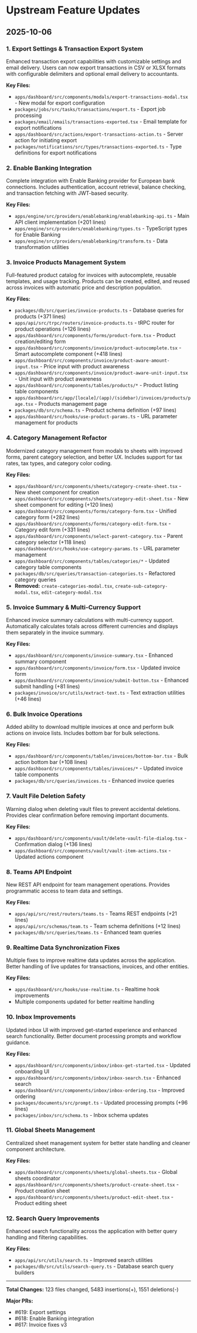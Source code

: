 # Upstream Feature Updates

## 2025-10-06

### 1. Export Settings & Transaction Export System
Enhanced transaction export capabilities with customizable settings and email delivery. Users can now export transactions in CSV or XLSX formats with configurable delimiters and optional email delivery to accountants.

**Key Files:**
- `apps/dashboard/src/components/modals/export-transactions-modal.tsx` - New modal for export configuration
- `packages/jobs/src/tasks/transactions/export.ts` - Export job processing
- `packages/email/emails/transactions-exported.tsx` - Email template for export notifications
- `apps/dashboard/src/actions/export-transactions-action.ts` - Server action for initiating export
- `packages/notifications/src/types/transactions-exported.ts` - Type definitions for export notifications

### 2. Enable Banking Integration
Complete integration with Enable Banking provider for European bank connections. Includes authentication, account retrieval, balance checking, and transaction fetching with JWT-based security.

**Key Files:**
- `apps/engine/src/providers/enablebanking/enablebanking-api.ts` - Main API client implementation (+201 lines)
- `apps/engine/src/providers/enablebanking/types.ts` - TypeScript types for Enable Banking
- `apps/engine/src/providers/enablebanking/transform.ts` - Data transformation utilities

### 3. Invoice Products Management System
Full-featured product catalog for invoices with autocomplete, reusable templates, and usage tracking. Products can be created, edited, and reused across invoices with automatic price and description population.

**Key Files:**
- `packages/db/src/queries/invoice-products.ts` - Database queries for products (+371 lines)
- `apps/api/src/trpc/routers/invoice-products.ts` - tRPC router for product operations (+126 lines)
- `apps/dashboard/src/components/forms/product-form.tsx` - Product creation/editing form
- `apps/dashboard/src/components/invoice/product-autocomplete.tsx` - Smart autocomplete component (+418 lines)
- `apps/dashboard/src/components/invoice/product-aware-amount-input.tsx` - Price input with product awareness
- `apps/dashboard/src/components/invoice/product-aware-unit-input.tsx` - Unit input with product awareness
- `apps/dashboard/src/components/tables/products/*` - Product listing table components
- `apps/dashboard/src/app/[locale]/(app)/(sidebar)/invoices/products/page.tsx` - Products management page
- `packages/db/src/schema.ts` - Product schema definition (+97 lines)
- `apps/dashboard/src/hooks/use-product-params.ts` - URL parameter management for products

### 4. Category Management Refactor
Modernized category management from modals to sheets with improved forms, parent category selection, and better UX. Includes support for tax rates, tax types, and category color coding.

**Key Files:**
- `apps/dashboard/src/components/sheets/category-create-sheet.tsx` - New sheet component for creation
- `apps/dashboard/src/components/sheets/category-edit-sheet.tsx` - New sheet component for editing (+120 lines)
- `apps/dashboard/src/components/forms/category-form.tsx` - Unified category form (+282 lines)
- `apps/dashboard/src/components/forms/category-edit-form.tsx` - Category edit form (+331 lines)
- `apps/dashboard/src/components/select-parent-category.tsx` - Parent category selector (+118 lines)
- `apps/dashboard/src/hooks/use-category-params.ts` - URL parameter management
- `apps/dashboard/src/components/tables/categories/*` - Updated category table components
- `packages/db/src/queries/transaction-categories.ts` - Refactored category queries
- **Removed:** `create-categories-modal.tsx`, `create-sub-category-modal.tsx`, `edit-category-modal.tsx`

### 5. Invoice Summary & Multi-Currency Support
Enhanced invoice summary calculations with multi-currency support. Automatically calculates totals across different currencies and displays them separately in the invoice summary.

**Key Files:**
- `apps/dashboard/src/components/invoice-summary.tsx` - Enhanced summary component
- `apps/dashboard/src/components/invoice/form.tsx` - Updated invoice form
- `apps/dashboard/src/components/invoice/submit-button.tsx` - Enhanced submit handling (+81 lines)
- `packages/invoice/src/utils/extract-text.ts` - Text extraction utilities (+46 lines)

### 6. Bulk Invoice Operations
Added ability to download multiple invoices at once and perform bulk actions on invoice lists. Includes bottom bar for bulk selections.

**Key Files:**
- `apps/dashboard/src/components/tables/invoices/bottom-bar.tsx` - Bulk action bottom bar (+108 lines)
- `apps/dashboard/src/components/tables/invoices/*` - Updated invoice table components
- `packages/db/src/queries/invoices.ts` - Enhanced invoice queries

### 7. Vault File Deletion Safety
Warning dialog when deleting vault files to prevent accidental deletions. Provides clear confirmation before removing important documents.

**Key Files:**
- `apps/dashboard/src/components/vault/delete-vault-file-dialog.tsx` - Confirmation dialog (+136 lines)
- `apps/dashboard/src/components/vault/vault-item-actions.tsx` - Updated actions component

### 8. Teams API Endpoint
New REST API endpoint for team management operations. Provides programmatic access to team data and settings.

**Key Files:**
- `apps/api/src/rest/routers/teams.ts` - Teams REST endpoints (+21 lines)
- `apps/api/src/schemas/team.ts` - Team schema definitions (+12 lines)
- `packages/db/src/queries/teams.ts` - Enhanced team queries

### 9. Realtime Data Synchronization Fixes
Multiple fixes to improve realtime data updates across the application. Better handling of live updates for transactions, invoices, and other entities.

**Key Files:**
- `apps/dashboard/src/hooks/use-realtime.ts` - Realtime hook improvements
- Multiple components updated for better realtime handling

### 10. Inbox Improvements
Updated inbox UI with improved get-started experience and enhanced search functionality. Better document processing prompts and workflow guidance.

**Key Files:**
- `apps/dashboard/src/components/inbox/inbox-get-started.tsx` - Updated onboarding UI
- `apps/dashboard/src/components/inbox/inbox-search.tsx` - Enhanced search
- `apps/dashboard/src/components/inbox/inbox-ordering.tsx` - Improved ordering
- `packages/documents/src/prompt.ts` - Updated processing prompts (+96 lines)
- `packages/inbox/src/schema.ts` - Inbox schema updates

### 11. Global Sheets Management
Centralized sheet management system for better state handling and cleaner component architecture.

**Key Files:**
- `apps/dashboard/src/components/sheets/global-sheets.tsx` - Global sheets coordinator
- `apps/dashboard/src/components/sheets/product-create-sheet.tsx` - Product creation sheet
- `apps/dashboard/src/components/sheets/product-edit-sheet.tsx` - Product editing sheet

### 12. Search Query Improvements
Enhanced search functionality across the application with better query handling and filtering capabilities.

**Key Files:**
- `apps/api/src/utils/search.ts` - Improved search utilities
- `packages/db/src/utils/search-query.ts` - Database search query builders

---

**Total Changes:** 123 files changed, 5483 insertions(+), 1551 deletions(-)

**Major PRs:**
- #619: Export settings
- #618: Enable Banking integration
- #617: Invoice fixes v3
